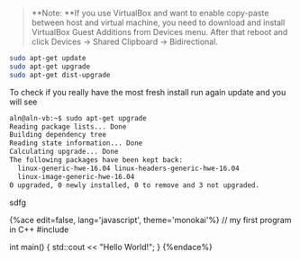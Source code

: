 > **Note: **If you use VirtualBox and want to enable copy-paste between host and virtual machine, you need to download and install VirtualBox Guest Additions from Devices menu. After that reboot and click Devices -&gt; Shared Clipboard -&gt; Bidirectional.

```bash
sudo apt-get update
sudo apt-get upgrade
sudo apt-get dist-upgrade
```

To check if you really have the most fresh install run again update and you will see

```bash
aln@aln-vb:~$ sudo apt-get upgrade
Reading package lists... Done
Building dependency tree       
Reading state information... Done
Calculating upgrade... Done
The following packages have been kept back:
  linux-generic-hwe-16.04 linux-headers-generic-hwe-16.04
  linux-image-generic-hwe-16.04
0 upgraded, 0 newly installed, 0 to remove and 3 not upgraded.
```

sdfg

{%ace edit=false, lang='javascript', theme='monokai'%}
// my first program in C++
#include <iostream>

int main()
{
  std::cout << "Hello World!";
}
{%endace%}



